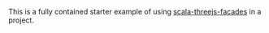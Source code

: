 This is a fully contained starter example of using [scala-threejs-facades](https://github.com/dcascaval/scala-threejs-facades) in a project.

